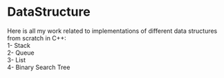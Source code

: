 # DataStructure
Here is all my work related to implementations of different data structures from scratch in C++:<br />
1- Stack <br />
2- Queue <br />
3- List <br />
4- Binary Search Tree <br />
